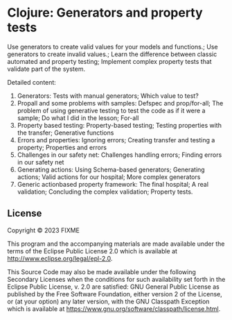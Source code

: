 # Clojure: Generators and property tests

Use generators to create valid values for your models and functions.;
Use generators to create invalid values.;
Learn the difference between classic automated and property testing;
Implement complex property tests that validate part of the system. 

Detailed content:
1. Generators: Tests with manual generators; Which value to test?
2. Propall and some problems with samples: Defspec and prop/for-all; The problem of using generative testing to test the code as if it were a sample; Do what I did in the lesson; For-all
3. Property based testing: Property-based testing; Testing properties with the transfer; Generative functions
4. Errors and properties: Ignoring errors; Creating transfer and testing a property; Properties and errors
5. Challenges in our safety net: Challenges handling errors; Finding errors in our safety net
6. Generating actions: Using Schema-based generators; Generating actions; Valid actions for our hospital; More complex generators
7. Generic actionbased property framework: The final hospital; A real validation; Concluding the complex validation; Property tests.

## License

Copyright © 2023 FIXME

This program and the accompanying materials are made available under the
terms of the Eclipse Public License 2.0 which is available at
http://www.eclipse.org/legal/epl-2.0.

This Source Code may also be made available under the following Secondary
Licenses when the conditions for such availability set forth in the Eclipse
Public License, v. 2.0 are satisfied: GNU General Public License as published by
the Free Software Foundation, either version 2 of the License, or (at your
option) any later version, with the GNU Classpath Exception which is available
at https://www.gnu.org/software/classpath/license.html.
